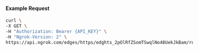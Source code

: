 <!-- Code generated for API Clients. DO NOT EDIT. -->

#### Example Request

```bash
curl \
-X GET \
-H "Authorization: Bearer {API_KEY}" \
-H "Ngrok-Version: 2" \
https://api.ngrok.com/edges/https/edghts_2pOlRfZSomTSwqlNo48UekJkBam/routes/edghtsrt_2pOlRiOCgSb0q9FbE2qmNdF9qvq/response_headers
```
